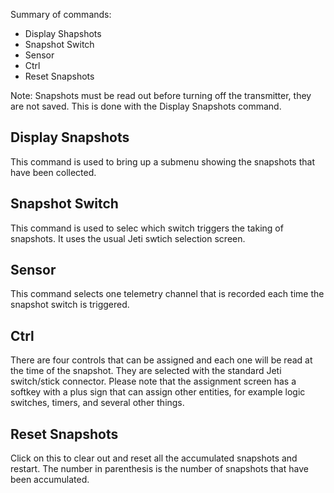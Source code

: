 Summary of commands:

- Display Shapshots
- Snapshot Switch
- Sensor
- Ctrl
- Reset Snapshots

Note: Snapshots must be read out before turning off the transmitter, they are
not saved. This is done with the Display Snapshots command.

## Display Snapshots

This command is used to bring up a submenu showing the snapshots that have been
collected.

## Snapshot Switch

This command is used to selec which switch triggers the taking of snapshots. It
uses the usual Jeti swtich selection screen.

## Sensor

This command selects one telemetry channel that is recorded each time the
snapshot switch is triggered.

## Ctrl

There are four controls that can be assigned and each one will be read at the
time of the snapshot. They are selected with the standard Jeti switch/stick
connector. Please note that the assignment screen has a softkey with a plus sign
that can assign other entities, for example logic switches, timers, and several
other things.

## Reset Snapshots

Click on this to clear out and reset all the accumulated snapshots and
restart. The number in parenthesis is the number of snapshots that have been
accumulated.

